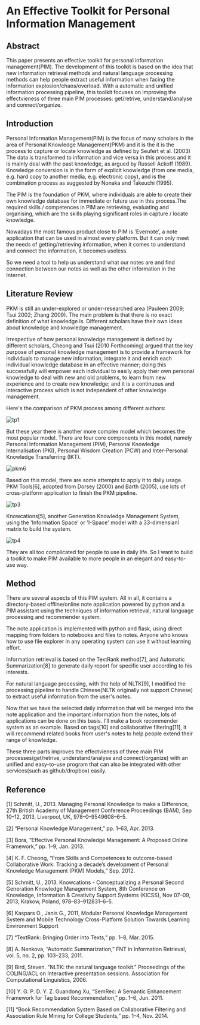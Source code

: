 # An Effective Toolkit for Personal Information Management

## Abstract

This paper presents an effective toolkit for personal information management(PIM). The development of this toolkit is based on the idea that new information retrieval methods and natural language processing methods can help people extract useful information when facing the information explosion/chaos/overload. With a automatic and unified information processing pipeline, this toolkit focuses on improving the effectvieness of three main PIM processes: get/retrive, understand/analyse and connect/organize.

## Introduction

Personal Information Management(PIM) is the focus of many scholars in the area of Personal Knowledge Management(PKM) and it is the it is the process to capture or locate knowledge as defined by Seufert et al. (2003) The data is transformed to information and vice versa in this process and it is mainly deal with the past knowledge, as argued by Russell Ackoff (1989). Knowledge conversion is in the form of explicit knowledge (from one media, e.g. hard copy to another media, e.g. electronic copy), and is the combination process as suggested by Nonaka and Takeuchi (1995).

The PIM is the foundation of PKM, where individuals are able to create their own knowledge database for immediate or future use in this process.The required skills / competences in PIM are retrieving, evaluating and organising, which are the skills playing significant roles in capture / locate knowledge.

Nowadays the most famous product close to PIM is 'Evernote', a note application that can be used in almost every platform. But it can only meet the needs of getting/retrieving information, when it comes to understand and connect the information, it becomes useless.

So we need a tool to help us understand what our notes are and find connection between our notes as well as the other information in the Internet.

## Literature Review

PKM is still an under-explored or under-researched area (Pauleen 2009; Tsui 2002; Zhang 2009). The main problem is that there is no exact definition of what knowledge is. Different scholars have their own ideas about knowledge and knowledge management.

Irrespective of how personal knowledge management is defined by different scholars, Cheong and Tsui (2010 Forthcoming) argued that the key purpose of personal knowledge management is to provide a framework for individuals to manage new information, integrate it and enrich each individual knowledge database in an effective manner; doing this successfully will empower each individual to easily apply their own personal knowledge to deal with new and old problems, to learn from new experience and to create new knowledge; and it is a continuous and interactive process which is not independent of other knowledge management.

Here's the comparison of PKM process among different authors:

![tp1](./_resources/tp1.jpg)

But these year there is another more complex model which becomes the most popular model. There are four core components in this model, namely Personal Information Management (PIM), Personal Knowledge Internalisation (PKI), Personal Wisdom Creation (PCW) and Inter-Personal Knowledge Transferring (IKT).

![pkm6](./_resources/pkm6.jpg)

Based on this model, there are some attempts to apply it to daily usage. PKM Tools[6], adopted from Dorsey (2000) and Barth (2005), use lots of cross-platform application to finish the PKM pipeline.

![tp3](./_resources/tp3.jpg)

Knowcations[5], another Generation Knowledge Management System, using the 'Information Space' or 'I-Space' model with a 33-dimensianl matrix to build the system.

![tp4](./_resources/tp4.jpg)

They are all too complicated for people to use in daily life. So I want to build a toolkit to make PIM available to more people in an elegant and easy-to-use way.

## Method

There are several aspects of this PIM system. All in all, it contains a directory-based offline/online note application powered by python and a PIM assistant using the techniques of information retrieval, natural language processing and recommender system.

The note application is implemented with python and flask, using direct mapping from folders to notebooks and files to notes. Anyone who knows how to use file explorer in any operating system can use it without learning effort.

Information retrieval is based on the TextRank method[7], and Automatic Summarization[8] to generate daily report for specific user according to his interests.

For natural language processing, with the help of NLTK[9], I modified the processing pipeline to handle Chinese(NLTK originally not support Chinese) to extract useful information from the user's notes.

Now that we have the selected daily information that will be merged into the note application and the important information from the notes, lots of applications can be done on this basis. I'll make a book recommender system as an example. Based on tags[10] and collaborative filtering[11], it will recommend related books from user's notes to help people extend their range of knowledge.

These three parts improves the effectvieness of three main PIM processes(get/retrive, understand/analyse and connect/organize) with an unified and easy-to-use program that can also be integrated with other services(such as github/dropbox) easily.

## Reference

[1] Schmitt, U., 2013. Managing Personal Knowledge to make a Difference, 27th British Academy of Management Conference Proceedings (BAM), Sep 10–12, 2013, Liverpool, UK, 978–0–9549608–6–5.

[2] “Personal Knowledge Management,” pp. 1–63, Apr. 2013.

[3] Bora, “Effective Personal Knowledge Management: A Proposed Online Framework,” pp. 1–9, Jan. 2013.

[4] K. F. Cheong, “From Skills and Competences to outcome-based Collaborative Work: Tracking a decade’s development of Personal Knowledge Management (PKM) Models,” Sep. 2012.

[5] Schmitt, U., 2013. Knowcations - Conceptualizing a Personal Second Generation Knowledge Management System, 8th Conference on Knowledge, Information & Creativity Support Systems (KICSS), Nov 07–09, 2013, Krakow, Poland, 978–83–912831–6–5.

[6] Kaspars O., Janis G., 2011, Modular Personal Knowledge Management System and Mobile Technology Cross-Platform Solution Towards Learning Environment Support

[7] “TextRank: Bringing Order into Texts,” pp. 1–8, Mar. 2015.

[8] A. Nenkova, “Automatic Summarization,” FNT in Information Retrieval, vol. 5, no. 2, pp. 103–233, 2011.

[9] Bird, Steven. "NLTK: the natural language toolkit." Proceedings of the COLING/ACL on Interactive presentation sessions. Association for Computational Linguistics, 2006.

[10] Y. G. P. D. Y. Z. Guandong Xu, “SemRec: A Semantic Enhancement Framework for Tag based Recommendation,” pp. 1–6, Jun. 2011.

[11] “Book Recommendation System Based on Collaborative Filtering and Association Rule Mining for College Students,” pp. 1–4, Nov. 2014.
